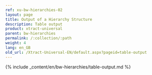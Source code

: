 ```yaml
---
ref: xu-bw-hierarchies-02
layout: page
title: Output of a Hierarchy Structure
description: Table output
product: xtract-universal
parent: bw-hierarchies
permalink: /:collection/:path
weight: 4
lang: en_GB
old_url: /Xtract-Universal-EN/default.aspx?pageid=table-output
---
```


{% include _content/en/bw-hierarchies/table-output.md %}